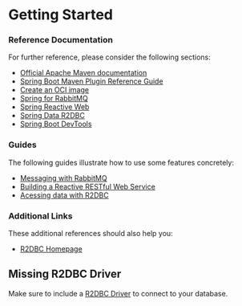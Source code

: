 # Getting Started

### Reference Documentation

For further reference, please consider the following sections:

* [Official Apache Maven documentation](https://maven.apache.org/guides/index.html)
* [Spring Boot Maven Plugin Reference Guide](https://docs.spring.io/spring-boot/docs/3.0.0-M4/maven-plugin/reference/html/)
* [Create an OCI image](https://docs.spring.io/spring-boot/docs/3.0.0-M4/maven-plugin/reference/html/#build-image)
* [Spring for RabbitMQ](https://docs.spring.io/spring-boot/docs/3.0.0-M4/reference/htmlsingle/#messaging.amqp)
* [Spring Reactive Web](https://docs.spring.io/spring-boot/docs/3.0.0-M4/reference/htmlsingle/#web.reactive)
* [Spring Data R2DBC](https://docs.spring.io/spring-boot/docs/3.0.0-M4/reference/htmlsingle/#data.sql.r2dbc)
* [Spring Boot DevTools](https://docs.spring.io/spring-boot/docs/3.0.0-M4/reference/htmlsingle/#using.devtools)

### Guides

The following guides illustrate how to use some features concretely:

* [Messaging with RabbitMQ](https://spring.io/guides/gs/messaging-rabbitmq/)
* [Building a Reactive RESTful Web Service](https://spring.io/guides/gs/reactive-rest-service/)
* [Acessing data with R2DBC](https://spring.io/guides/gs/accessing-data-r2dbc/)

### Additional Links

These additional references should also help you:

* [R2DBC Homepage](https://r2dbc.io)

## Missing R2DBC Driver

Make sure to include a [R2DBC Driver](https://r2dbc.io/drivers/) to connect to your database.
